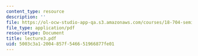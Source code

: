 ```yaml
---
content_type: resource
description: ''
file: https://ol-ocw-studio-app-qa.s3.amazonaws.com/courses/18-704-seminar-in-algebra-and-number-theory-rational-points-on-elliptic-curves-fall-2004/5003c3a12004857f546651966877fe01_lecture3.pdf
file_type: application/pdf
resourcetype: Document
title: lecture3.pdf
uid: 5003c3a1-2004-857f-5466-51966877fe01
---
```

